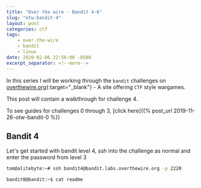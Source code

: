 ```yaml
---
title: "Over the wire - Bandit 4-6"
slug: "otw-bandit-4"
layout: post
categories: ctf
tags: 
    - over-the-wire
    - bandit
    - linux
date: 2020-02-06 22:56:00 -0500
excerpt_separator: <!--more-->
---
```


In this series I will be working through the `bandit` challenges on [overthewire.org](https://overthewire.org/){:target="_blank"} - A site offering `CTF` style wargames.

This post will contain a walkthrough for challenge 4. 

<!--more-->

To see guides for challenges 0 through 3, [click here]({% post_url 2019-11-26-otw-bandit-0 %})

## Bandit 4

Let's get started with bandit level 4, ssh into the challenge as normal and enter the password from level 3

```sh
tom@alitebyte:~# ssh bandit4@bandit.labs.overthewire.org -p 2220
```



```sh
bandit0@bandit:~$ cat readme
```

